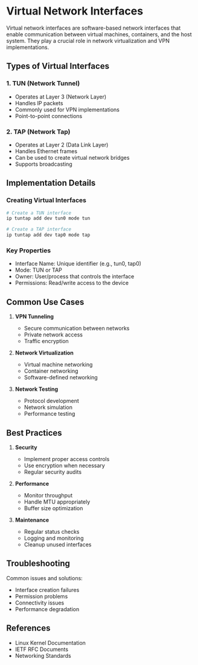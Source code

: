 # Virtual Network Interfaces

Virtual network interfaces are software-based network interfaces that enable communication between virtual machines, containers, and the host system. They play a crucial role in network virtualization and VPN implementations.

## Types of Virtual Interfaces

### 1. TUN (Network Tunnel)
- Operates at Layer 3 (Network Layer)
- Handles IP packets
- Commonly used for VPN implementations
- Point-to-point connections

### 2. TAP (Network Tap)
- Operates at Layer 2 (Data Link Layer)
- Handles Ethernet frames
- Can be used to create virtual network bridges
- Supports broadcasting

## Implementation Details

### Creating Virtual Interfaces

```bash
# Create a TUN interface
ip tuntap add dev tun0 mode tun

# Create a TAP interface
ip tuntap add dev tap0 mode tap
```

### Key Properties
- Interface Name: Unique identifier (e.g., tun0, tap0)
- Mode: TUN or TAP
- Owner: User/process that controls the interface
- Permissions: Read/write access to the device

## Common Use Cases

1. **VPN Tunneling**
   - Secure communication between networks
   - Private network access
   - Traffic encryption

2. **Network Virtualization**
   - Virtual machine networking
   - Container networking
   - Software-defined networking

3. **Network Testing**
   - Protocol development
   - Network simulation
   - Performance testing

## Best Practices

1. **Security**
   - Implement proper access controls
   - Use encryption when necessary
   - Regular security audits

2. **Performance**
   - Monitor throughput
   - Handle MTU appropriately
   - Buffer size optimization

3. **Maintenance**
   - Regular status checks
   - Logging and monitoring
   - Cleanup unused interfaces

## Troubleshooting

Common issues and solutions:
- Interface creation failures
- Permission problems
- Connectivity issues
- Performance degradation

## References

- Linux Kernel Documentation
- IETF RFC Documents
- Networking Standards
